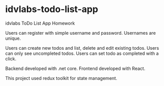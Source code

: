 # idvlabs-todo-list-app
idvlabs ToDo List App Homework

Users can register with simple username and password.
Usernames are unique.

Users can create new todos and list, delete and edit existing todos.
Users can only see uncompleted todos.
Users can set todo as completed with a click.

Backend developed with .net core.
Frontend developed with React.

This project used redux toolkit for state management.
